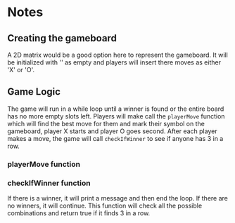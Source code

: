 # Notes

## Creating the gameboard

A 2D matrix would be a good option here to represent the gameboard. It will be initialized with '' as empty and players will insert there moves as either 'X' or 'O'.

## Game Logic

The game will run in a while loop until a winner is found or the entire board has no more empty slots left. Players will make call the `playerMove` function which will find the best move for them and mark their symbol on the gameboard, player X starts and player O goes second. After each player makes a move, the game will call `checkIfWinner` to see if anyone has 3 in a row.

### playerMove function

### checkIfWinner function

If there is a winner, it will print a message and then end the loop. If there are no winners, it will continue. This function will check all the possible combinations and return true if it finds 3 in a row.
